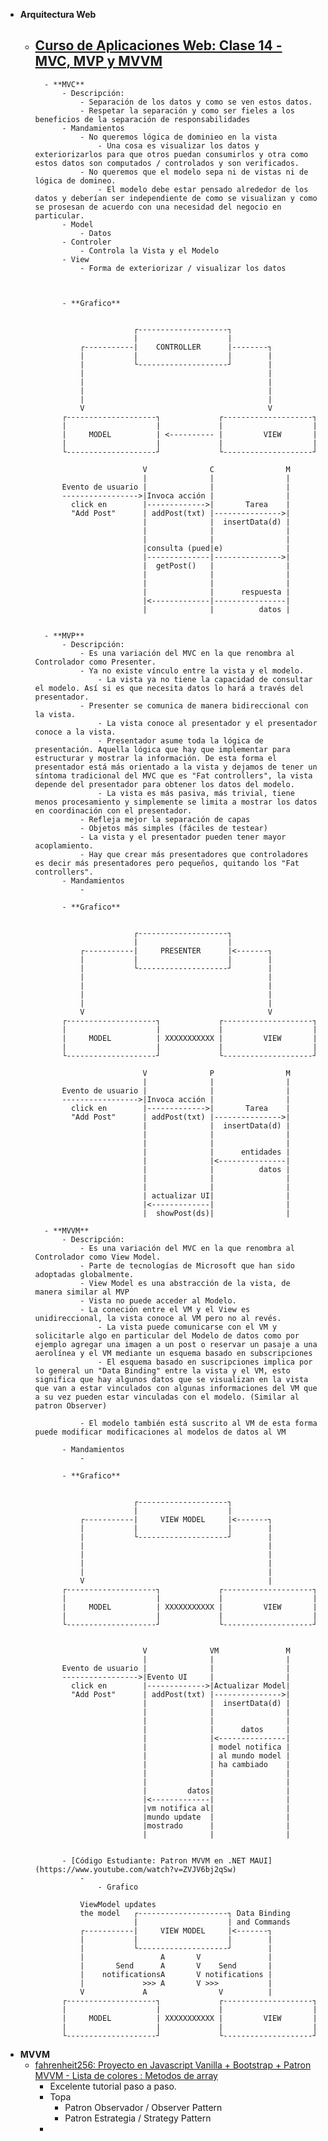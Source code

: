 - **Arquitectura Web**
	- [Curso de Aplicaciones Web: Clase 14 - MVC, MVP y MVVM](https://www.youtube.com/watch?v=LiudFkofPfw)
		- 

			- **MVC**
				- Descripción:
					- Separación de los datos y como se ven estos datos.
					- Respetar la separación y como ser fieles a los beneficios de la separación de responsabilidades
				- Mandamientos
					- No queremos lógica de dominieo en la vista 
						- Una cosa es visualizar los datos y exteriorizarlos para que otros puedan consumirlos y otra como estos datos son computados / controlados y son verificados.
					- No queremos que el modelo sepa ni de vistas ni de lógica de domineo.
						- El modelo debe estar pensado alrededor de los datos y deberían ser independiente de como se visualizan y como se prosesan de acuerdo con una necesidad del negocio en particular.
				- Model
					- Datos
				- Controler
					- Controla la Vista y el Modelo 
				- View
					- Forma de exteriorizar / visualizar los datos 
					
					
					
				- **Grafico** 
				
				
				                ┌--------------------┐
				                |                    |
				    ┌-----------|    CONTROLLER      |--------┐
				    |           |                    |        |
				    |           └--------------------┘        |
				    |                                         |
				    |                                         |
				    |                                         |
				    |                                         |
				    V                                         V
				┌--------------------┐             ┌--------------------┐
				|                    |             |                    |
				|     MODEL          | <---------- |         VIEW       |
				|                    |             |                    |
				└--------------------┘             └--------------------┘
				
				                  V              C                M
				                  |              |                |
				Evento de usuario |              |                |
				----------------->|Invoca acción |                |
				  click en        |------------->|       Tarea    | 
				  "Add Post"      | addPost(txt) |--------------->|
				                  |              |  insertData(d) |
				                  |              |                |
				                  |              |                |
				                  |consulta (pued|e)              |
				                  |--------------|--------------->|
				                  |  getPost()   |                |
				                  |              |                |
				                  |              |                |
				                  |              |      respuesta |
				                  |<-------------|----------------|
				                  |              |          datos |
				
				
			- **MVP**
				- Descripción:
					- Es una variación del MVC en la que renombra al Controlador como Presenter.
					- Ya no existe vínculo entre la vista y el modelo.
						- La vista ya no tiene la capacidad de consultar el modelo. Así si es que necesita datos lo hará a través del presentador.
					- Presenter se comunica de manera bidireccional con la vista.
						- La vista conoce al presentador y el presentador conoce a la vista.
						- Presentador asume toda la lógica de presentación. Aquella lógica que hay que implementar para estructurar y mostrar la información. De esta forma el presentador está más orientado a la vista y dejamos de tener un síntoma tradicional del MVC que es "Fat controllers", la vista depende del presentador para obtener los datos del modelo.
						- La vista es más pasiva, más trivial, tiene menos procesamiento y simplemente se limita a mostrar los datos en coordinación con el presentador.
					- Refleja mejor la separación de capas
					- Objetos más simples (fáciles de testear)
					- La vista y el presentador pueden tener mayor acoplamiento.
					- Hay que crear más presentadores que controladores es decir más presentadores pero pequeños, quitando los "Fat controllers".
				- Mandamientos
					- 
					
				- **Grafico** 
				
				
				                ┌--------------------┐
				                |                    |
				    ┌-----------|     PRESENTER      |<-------┐
				    |           |                    |        |
				    |           └--------------------┘        |
				    |                                         |
				    |                                         |
				    |                                         |
				    |                                         |
				    V                                         V
				┌--------------------┐             ┌--------------------┐
				|                    |             |                    |
				|     MODEL          | XXXXXXXXXXX |         VIEW       |
				|                    |             |                    |
				└--------------------┘             └--------------------┘
				
				                  V              P                M
				                  |              |                |
				Evento de usuario |              |                |
				----------------->|Invoca acción |                |
				  click en        |------------->|       Tarea    | 
				  "Add Post"      | addPost(txt) |--------------->|
				                  |              |  insertData(d) |
				                  |              |                |
				                  |              |                |
				                  |              |      entidades |
				                  |              |<---------------|
				                  |              |          datos |
				                  |              |                |
				                  |              |                |
				                  | actualizar UI|                |
				                  |<-------------|                |
				                  |  showPost(ds)|                |
				
			- **MVVM**
				- Descripción:
					- Es una variación del MVC en la que renombra al Controlador como View Model.
					- Parte de tecnologías de Microsoft que han sido adoptadas globalmente.
					- View Model es una abstracción de la vista, de manera similar al MVP 
					- Vista no puede acceder al Modelo.
					- La coneción entre el VM y el View es unidireccional, la vista conoce al VM pero no al revés.
						- La vista puede comunicarse con el VM y solicitarle algo en particular del Modelo de datos como por ejemplo agregar una imagen a un post o reservar un pasaje a una aerolínea y el VM mediante un esquema basado en subscripciones 
						- El esquema basado en suscripciones implica por lo general un "Data Binding" entre la vista y el VM, esto significa que hay algunos datos que se visualizan en la vista que van a estar vinculados con algunas informaciones del VM que a su vez pueden estar vinculadas con el modelo. (Similar al patron Observer)
						
					- El modelo también está suscrito al VM de esta forma puede modificar modificaciones al modelos de datos al VM  
					
				- Mandamientos
					- 
					
				- **Grafico** 
				
				
				                ┌--------------------┐
				                |                    |
				    ┌-----------|     VIEW MODEL     |<-------┐
				    |           |                    |        |
				    |           └--------------------┘        |
				    |                                         |
				    |                                         |
				    |                                         |
				    |                                         |
				    V                                         |
				┌--------------------┐             ┌--------------------┐
				|                    |             |                    |
				|     MODEL          | XXXXXXXXXXX |         VIEW       |
				|                    |             |                    |
				└--------------------┘             └--------------------┘
				
				
				                  V              VM               M
				                  |              |                |
				Evento de usuario |              |                |
				----------------->|Evento UI     |                |
				  click en        |------------->|Actualizar Model| 
				  "Add Post"      | addPost(txt) |--------------->|
				                  |              |  insertData(d) |
				                  |              |                |
				                  |              |                |
				                  |              |      datos     |
				                  |              |<---------------|
				                  |              | model notifica |
				                  |              | al mundo model |
				                  |              | ha cambiado    |
				                  |              |                |
				                  |              |                |
				                  |         datos|                |
				                  |<-------------|                |
				                  |vm notifica al|                |
				                  |mundo update  |                |
				                  |mostrado      |                |
				                  |              |                |
								  
								  		
				- [Código Estudiante: Patron MVVM en .NET MAUI](https://www.youtube.com/watch?v=ZVJV6bj2qSw) 
					- 
						- Grafico 
						
				    ViewModel updates 
				    the model   ┌--------------------┐ Data Binding 
				                |                    | and Commands
				    ┌-----------|     VIEW MODEL     |<-------┐
				    |           |                    |        |
				    |           └--------------------┘        |
				    |                 A       V               |
				    |       Send      A       V    Send       |
				    |    notificationsA       V notifications |
				    |             >>> A       V >>>           |
				    V             A                V          |
				┌--------------------┐             ┌--------------------┐
				|                    |             |                    |
				|     MODEL          | XXXXXXXXXXX |         VIEW       |
				|                    |             |                    |
				└--------------------┘             └--------------------┘

- **MVVM**
  - [fahrenheit256: Proyecto en Javascript Vanilla + Bootstrap + Patron MVVM - Lista de colores : Metodos de array](https://www.youtube.com/watch?v=hwTM1YW3Azw)
    - Excelente tutorial paso a paso.
    - Topa 
      - Patron Observador / Observer Pattern
      - Patron Estrategia / Strategy Pattern
    - 
